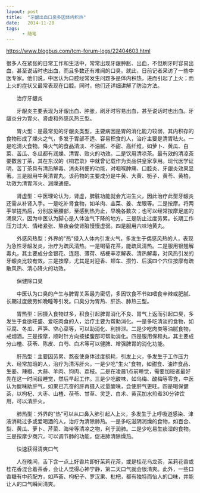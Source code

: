 ```yaml
---
layout: post
title:  "牙龈出血口臭多因体内积热"
date:   2014-11-28
tags:
      - 随笔
---
```



https://www.blogbus.com/tcm-forum-logs/22404603.html



很多人在紧张的日常工作和生活中，常常出现牙龈肿胀、出血，不但刷牙时容易出血，甚至说话时也出血，而且多数还有难闻的口臭。就此，日前记者采访了一些中医专家。他们说，中医认为口腔经常发生问题多是体内积热，进而引起了上火；而上火的症状又最常表现在口腔。同时，他们还详细讲解了防治方法。

　　治疗牙龈炎

　　牙龈炎主要表现为牙龈出血、肿胀，刷牙时容易出血，甚至说话时也出血。牙龈炎分为胃火、肾虚和外感风热三型。

　　胃火型：是最常见的牙龈炎类型，主要病因是胃的消化能力较弱，其内积存的食物形成了燥火之气，多发于胃部不适、容易积食的人，治疗主要是清胃祛火。一是吃清火食物。降火气的食品清淡、不油腻、不甜、高纤维，如萝卜、黄瓜、白菜、苦瓜、冬瓜都有润燥、清胃、败火的功效。二是饮用清凉茶。最有效的清凉茶要数苦丁茶，其在东汉的《桐君录》中就曾记载作为贡品供皇家享用。现代医学证明，苦丁茶具有清热解毒、消炎利便的功能，对咽喉肿痛、口腔炎、牙龈炎效果显著。三是服用牛黄清胃丸。该药物的主要成分是牛黄、大黄、栀子、黄苓、黄柏，功效为清胃泻火、润燥通便。

　　肾虚型：中医理论认为，肾虚，脾脏功能就会亢进生火，因此治疗此型牙龈炎还需从补肾入手。一是吃补肾食物，如羊肉、韭菜、姜、龙眼等。二是按摩。将两手掌搓热后，分别放至腰部，至感到热为止，早晚各数次；也可以经常按摩足底的涌泉穴，因为中医认为脚心是人体浊气下降的地方。三是防止过度劳累。长期工作压力过大、情绪紧张、熬夜会使肾脏慢慢虚弱。四是服用六味地黄丸。

　　外感风热型：外界的"热"侵入人体内引发火气，多发生于偶感风热的人，表现为急性牙龈发炎，治疗为疏风清热。一是喝菊花茶，能疏风清热。二是服用银翘解毒丸，其主要成分金银花、连翘、薄荷、桔梗辛凉解表、清热解毒，对风热引发的牙龈炎比较有效。三是按摩，尤其是对迎香、颊车、攒竹、后溪四个穴位按摩有疏散风热、清心降火的功效。

　　保健除口臭

　　中医认为口臭的产生与脾胃关系最为密切，多因饮食不节如嗜食辛辣或肥腻、长期过度疲劳如晚睡等引发。口臭分为胃热、肝热、肺热三型。

　　胃热型：因摄入食物过多，积食引起脾胃消化不良、胃气上返而引起口臭，多发生于食欲旺盛、爱吃肉食的人，治疗主要为帮助消化。一是多吃清淡的食物，如豆腐、冬瓜、芦笋、空心菜等，可以助消化、利排泄。二是少吃肉类等油腻食物，戒烟酒。三是按摩，顺时针方向按揉腹部可帮助消化。四是服用保和丸，其主要成分山楂、茯苓、陈皮、白芍、白术等可以健脾、增强脾胃的消化功能。

　　肝热型：主要因劳累、熬夜使身体过度损耗，引发上火，多发生于工作压力大、经常加班的人，治疗为清泻肝火。一是少吃"生火"食物，如甜食、油炸食品、生姜、辣椒、大蒜、羊肉、狗肉、荔枝。二是在凌晨1点前睡觉，需要加班者最好先在这一时间段睡觉，然后早起工作。三是少吃酸味，如乌梅、酸梅等零食，中医认为酸味助肝气，如果已亢奋的肝再摄入过量酸味，会使肝气更旺。四是喝保健茶，以枸杞、大枣、山楂、茯苓、甘草、灵芝、白术、黄芪加水煎煮30分钟饮用，可以清肝火。

　　肺热型：外界的"热"可以从口鼻入肺引起人上火，多发生于上呼吸道感染、津液消耗过多或爱喝酒的人，治疗为清除肺热。一是多吃滋阴润燥的食物，如百合、梨、黄瓜、萝卜、芹菜、海带等清凉之物，利于润肺。二是少吃易生痰湿的食物。三是按摩少商穴，可以调节肺的功能，促进肺清除燥热。

　　快速获得清爽口气

　　人在晚间，舌下含一点上好香片即好茉莉花茶，或是桂花乌龙茶，茉莉花香或桂花香混合着茶香，会让人觉得心神宁静，第二天口气就会很清爽。此外，一些口香糖有中药配方，如芦荟、枸杞子、罗汉果、枇杷，都有独特而怡人的口味，并能让人的口气瞬间清爽。




